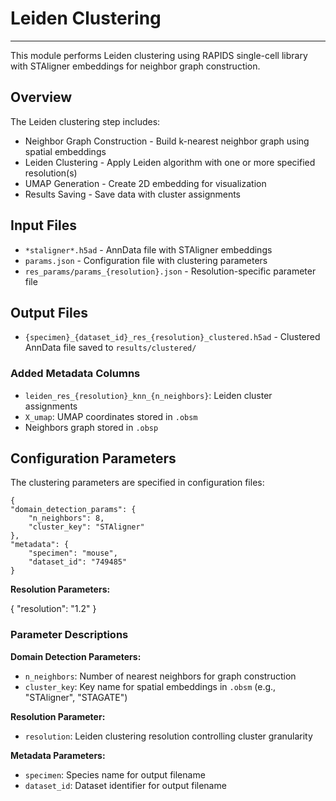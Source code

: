 # Leiden Clustering
---
This module performs Leiden clustering using RAPIDS single-cell library with STAligner embeddings for neighbor graph construction.

## Overview

The Leiden clustering step includes:

- Neighbor Graph Construction - Build k-nearest neighbor graph using spatial embeddings
- Leiden Clustering - Apply Leiden algorithm with one or more specified resolution(s)
- UMAP Generation - Create 2D embedding for visualization
- Results Saving - Save data with cluster assignments

## Input Files

- `*staligner*.h5ad` - AnnData file with STAligner embeddings 
- `params.json` - Configuration file with clustering parameters
- `res_params/params_{resolution}.json` - Resolution-specific parameter file

## Output Files

- `{specimen}_{dataset_id}_res_{resolution}_clustered.h5ad` - Clustered AnnData file saved to `results/clustered/`

### Added Metadata Columns

- `leiden_res_{resolution}_knn_{n_neighbors}`: Leiden cluster assignments
- `X_umap`: UMAP coordinates stored in `.obsm`
- Neighbors graph stored in `.obsp`

## Configuration Parameters

The clustering parameters are specified in configuration files:

    {
    "domain_detection_params": {
        "n_neighbors": 8,
        "cluster_key": "STAligner"
    },
    "metadata": {
        "specimen": "mouse",
        "dataset_id": "749485"
    }

**Resolution Parameters:**

{
    "resolution": "1.2"
}

### Parameter Descriptions

**Domain Detection Parameters:**
- `n_neighbors`: Number of nearest neighbors for graph construction 
- `cluster_key`: Key name for spatial embeddings in `.obsm` (e.g., "STAligner", "STAGATE")

**Resolution Parameter:**
- `resolution`: Leiden clustering resolution controlling cluster granularity

**Metadata Parameters:**
- `specimen`: Species name for output filename
- `dataset_id`: Dataset identifier for output filename
